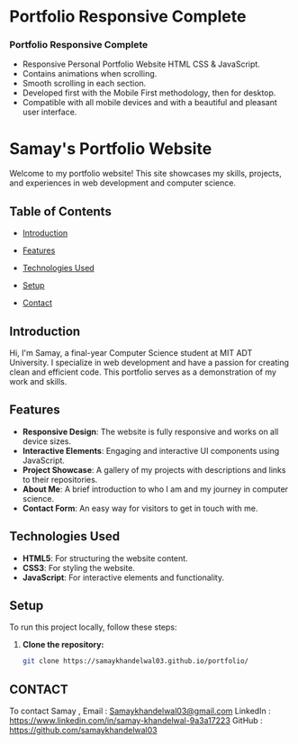 # Portfolio Responsive Complete
### Portfolio Responsive Complete

- Responsive Personal Portfolio Website HTML CSS & JavaScript.
- Contains animations when scrolling.
- Smooth scrolling in each section.
- Developed first with the Mobile First methodology, then for desktop.
- Compatible with all mobile devices and with a beautiful and pleasant user interface.


# Samay's Portfolio Website

Welcome to my portfolio website! This site showcases my skills, projects, and experiences in web development and computer science. 

## Table of Contents

- [Introduction](#introduction)
- [Features](#features)
- [Technologies Used](#technologies-used)
- [Setup](#setup)

- [Contact](#contact)

## Introduction

Hi, I'm Samay, a final-year Computer Science student at MIT ADT University. I specialize in web development and have a passion for creating clean and efficient code. This portfolio serves as a demonstration of my work and skills.

## Features

- **Responsive Design**: The website is fully responsive and works on all device sizes.
- **Interactive Elements**: Engaging and interactive UI components using JavaScript.
- **Project Showcase**: A gallery of my projects with descriptions and links to their repositories.
- **About Me**: A brief introduction to who I am and my journey in computer science.
- **Contact Form**: An easy way for visitors to get in touch with me.

## Technologies Used

- **HTML5**: For structuring the website content.
- **CSS3**: For styling the website.
- **JavaScript**: For interactive elements and functionality.

## Setup

To run this project locally, follow these steps:

1. **Clone the repository:**
   ```bash
   git clone https://samaykhandelwal03.github.io/portfolio/

## CONTACT

To contact Samay ,
    Email : Samaykhandelwal03@gmail.com
    LinkedIn : https://www.linkedin.com/in/samay-khandelwal-9a3a17223
    GitHub : https://github.com/samaykhandelwal03
